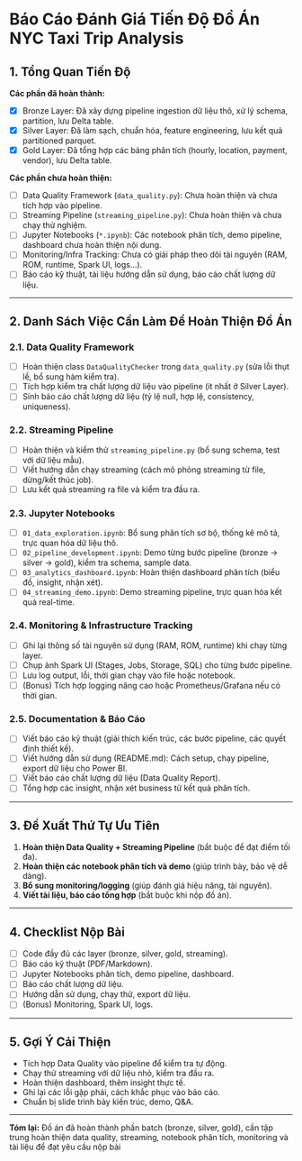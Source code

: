 # Báo Cáo Đánh Giá Tiến Độ Đồ Án NYC Taxi Trip Analysis

## 1. Tổng Quan Tiến Độ

**Các phần đã hoàn thành:**
- [x] Bronze Layer: Đã xây dựng pipeline ingestion dữ liệu thô, xử lý schema, partition, lưu Delta table.
- [x] Silver Layer: Đã làm sạch, chuẩn hóa, feature engineering, lưu kết quả partitioned parquet.
- [x] Gold Layer: Đã tổng hợp các bảng phân tích (hourly, location, payment, vendor), lưu Delta table.

**Các phần chưa hoàn thiện:**
- [ ] Data Quality Framework (`data_quality.py`): Chưa hoàn thiện và chưa tích hợp vào pipeline.
- [ ] Streaming Pipeline (`streaming_pipeline.py`): Chưa hoàn thiện và chưa chạy thử nghiệm.
- [ ] Jupyter Notebooks (`*.ipynb`): Các notebook phân tích, demo pipeline, dashboard chưa hoàn thiện nội dung.
- [ ] Monitoring/Infra Tracking: Chưa có giải pháp theo dõi tài nguyên (RAM, ROM, runtime, Spark UI, logs...).
- [ ] Báo cáo kỹ thuật, tài liệu hướng dẫn sử dụng, báo cáo chất lượng dữ liệu.

---

## 2. Danh Sách Việc Cần Làm Để Hoàn Thiện Đồ Án

### 2.1. Data Quality Framework
- [ ] Hoàn thiện class `DataQualityChecker` trong `data_quality.py` (sửa lỗi thụt lề, bổ sung hàm kiểm tra).
- [ ] Tích hợp kiểm tra chất lượng dữ liệu vào pipeline (ít nhất ở Silver Layer).
- [ ] Sinh báo cáo chất lượng dữ liệu (tỷ lệ null, hợp lệ, consistency, uniqueness).

### 2.2. Streaming Pipeline
- [ ] Hoàn thiện và kiểm thử `streaming_pipeline.py` (bổ sung schema, test với dữ liệu mẫu).
- [ ] Viết hướng dẫn chạy streaming (cách mô phỏng streaming từ file, dừng/kết thúc job).
- [ ] Lưu kết quả streaming ra file và kiểm tra đầu ra.

### 2.3. Jupyter Notebooks
- [ ] `01_data_exploration.ipynb`: Bổ sung phân tích sơ bộ, thống kê mô tả, trực quan hóa dữ liệu thô.
- [ ] `02_pipeline_development.ipynb`: Demo từng bước pipeline (bronze → silver → gold), kiểm tra schema, sample data.
- [ ] `03_analytics_dashboard.ipynb`: Hoàn thiện dashboard phân tích (biểu đồ, insight, nhận xét).
- [ ] `04_streaming_demo.ipynb`: Demo streaming pipeline, trực quan hóa kết quả real-time.

### 2.4. Monitoring & Infrastructure Tracking
- [ ] Ghi lại thông số tài nguyên sử dụng (RAM, ROM, runtime) khi chạy từng layer.
- [ ] Chụp ảnh Spark UI (Stages, Jobs, Storage, SQL) cho từng bước pipeline.
- [ ] Lưu log output, lỗi, thời gian chạy vào file hoặc notebook.
- [ ] (Bonus) Tích hợp logging nâng cao hoặc Prometheus/Grafana nếu có thời gian.

### 2.5. Documentation & Báo Cáo
- [ ] Viết báo cáo kỹ thuật (giải thích kiến trúc, các bước pipeline, các quyết định thiết kế).
- [ ] Viết hướng dẫn sử dụng (README.md): Cách setup, chạy pipeline, export dữ liệu cho Power BI.
- [ ] Viết báo cáo chất lượng dữ liệu (Data Quality Report).
- [ ] Tổng hợp các insight, nhận xét business từ kết quả phân tích.

---

## 3. Đề Xuất Thứ Tự Ưu Tiên

1. **Hoàn thiện Data Quality + Streaming Pipeline** (bắt buộc để đạt điểm tối đa).
2. **Hoàn thiện các notebook phân tích và demo** (giúp trình bày, bảo vệ dễ dàng).
3. **Bổ sung monitoring/logging** (giúp đánh giá hiệu năng, tài nguyên).
4. **Viết tài liệu, báo cáo tổng hợp** (bắt buộc khi nộp đồ án).

---

## 4. Checklist Nộp Bài

- [ ] Code đầy đủ các layer (bronze, silver, gold, streaming).
- [ ] Báo cáo kỹ thuật (PDF/Markdown).
- [ ] Jupyter Notebooks phân tích, demo pipeline, dashboard.
- [ ] Báo cáo chất lượng dữ liệu.
- [ ] Hướng dẫn sử dụng, chạy thử, export dữ liệu.
- [ ] (Bonus) Monitoring, Spark UI, logs.

---

## 5. Gợi Ý Cải Thiện

- Tích hợp Data Quality vào pipeline để kiểm tra tự động.
- Chạy thử streaming với dữ liệu nhỏ, kiểm tra đầu ra.
- Hoàn thiện dashboard, thêm insight thực tế.
- Ghi lại các lỗi gặp phải, cách khắc phục vào báo cáo.
- Chuẩn bị slide trình bày kiến trúc, demo, Q&A.

---

**Tóm lại:** Đồ án đã hoàn thành phần batch (bronze, silver, gold), cần tập trung hoàn thiện data quality, streaming, notebook phân tích, monitoring và tài liệu để đạt yêu cầu nộp bài